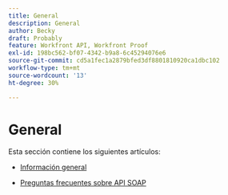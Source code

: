 ```yaml
---
title: General
description: General
author: Becky
draft: Probably
feature: Workfront API, Workfront Proof
exl-id: 198bc562-bf07-4342-b9a8-6c45294076e6
source-git-commit: cd5a1fec1a2879bfed3df8801810920ca1dbc102
workflow-type: tm+mt
source-wordcount: '13'
ht-degree: 30%

---
```


# General

Esta sección contiene los siguientes artículos:

* [Información general](../../proofhq-api/general/overview.md)

<!--* [Code Samples](../../proofhq-api/general/code-samples.md) -->
* [Preguntas frecuentes sobre API SOAP](../../proofhq-api/general/soap-api-faqs.md)
